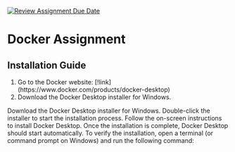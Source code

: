 [![Review Assignment Due Date](https://classroom.github.com/assets/deadline-readme-button-24ddc0f5d75046c5622901739e7c5dd533143b0c8e959d652212380cedb1ea36.svg)](https://classroom.github.com/a/nj7iw4Wb)
# Docker Assignment 
## Installation Guide
<ol>
  <li>Go to the Docker website: [!link](https://www.docker.com/products/docker-desktop)</li>
  <li>Download the Docker Desktop installer for Windows.</li>
</ol>
Download the Docker Desktop installer for Windows.
Double-click the installer to start the installation process.
Follow the on-screen instructions to install Docker Desktop.
Once the installation is complete, Docker Desktop should start automatically.
To verify the installation, open a terminal (or command prompt on Windows) and run the following command:
